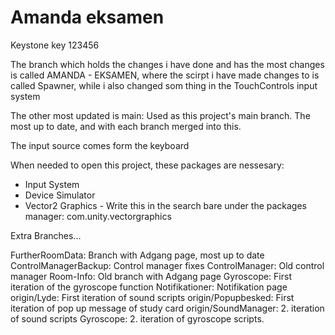 
# Amanda eksamen

Keystone key 123456

The branch which holds the changes i have done and has the most changes is called AMANDA - EKSAMEN, where the scirpt i have made changes to is called Spawner, while i also changed som thing in the TouchControls input system

The other most updated is main: Used as this project's main branch. The most up to date, and with each branch merged into this.

The input source comes form the keyboard

When needed to open this project, these packages are nessesary:
* Input System
* Device Simulator
* Vector2 Graphics - Write this in the search bare under the packages manager: com.unity.vectorgraphics

Extra Branches...

FurtherRoomData: Branch with Adgang page, most up to date
ControlManagerBackup: Control manager fixes
ControlManager: Old control manager
Room-Info: Old branch with Adgang page
Gyroscope: First iteration of the gyroscope function
Notifikationer: Notifikation page 
origin/Lyde: First iteration of sound scripts
origin/Popupbesked: First iteration of pop up message of study card
origin/SoundManager: 2. iteration of sound scripts
Gyroscope: 2. iteration of gyroscope scripts.
